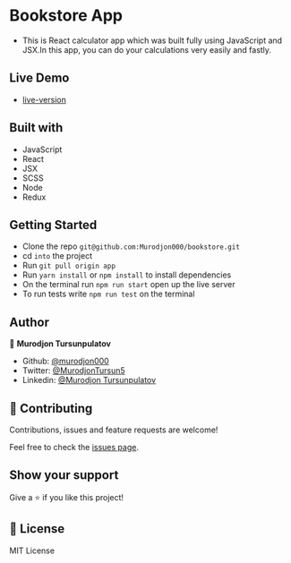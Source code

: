 # Bookstore App


- This is React calculator app which was built fully using JavaScript and JSX.In this app, you can do your calculations very easily and fastly.

## Live Demo

- [live-version](https://guarded-savannah-56728.herokuapp.com/)

## Built with

- JavaScript
- React
- JSX
- SCSS
- Node
- Redux

## Getting Started

- Clone the repo `git@github.com:Murodjon000/bookstore.git`
- cd `into` the project
- Run `git pull origin app`
- Run `yarn install` or `npm install` to install dependencies
- On the terminal run `npm run start` open up the live server
- To run tests write `npm run test` on the terminal

## Author

👤 **Murodjon Tursunpulatov**

- Github: [@murodjon000](https://github.com/murodjon000)
- Twitter: [@MurodjonTursun5](https://twitter.com/MurodjonTursun5)
- Linkedin: [@Murodjon Tursunpulatov](https://www.linkedin.com/in/murodjon-tursunpulatov-5189481b3/)

## 🤝 Contributing

Contributions, issues and feature requests are welcome!

Feel free to check the [issues page](issues/).

## Show your support

Give a ⭐️ if you like this project!

## 📝 License

MIT License
